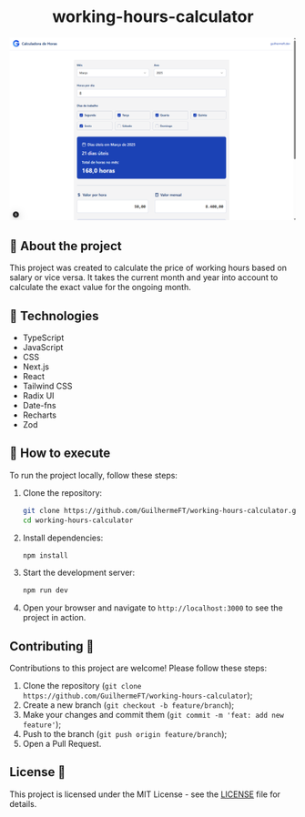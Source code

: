<h1 align="center">working-hours-calculator</h1>

<img src="./.github/thumb.png" alt="Cover" />

## 🔎 About the project

This project was created to calculate the price of working hours based on salary or vice versa. It takes the current month and year into account to calculate the exact value for the ongoing month.

## 🧪 Technologies

- TypeScript
- JavaScript
- CSS
- Next.js
- React
- Tailwind CSS
- Radix UI
- Date-fns
- Recharts
- Zod

## 🚀 How to execute

To run the project locally, follow these steps:

1. Clone the repository:

   ```bash
   git clone https://github.com/GuilhermeFT/working-hours-calculator.git
   cd working-hours-calculator
   ```

2. Install dependencies:

   ```bash
   npm install
   ```

3. Start the development server:

   ```bash
   npm run dev
   ```

4. Open your browser and navigate to `http://localhost:3000` to see the project in action.

## Contributing 🤝

Contributions to this project are welcome! Please follow these steps:

1. Clone the repository (`git clone https://github.com/GuilhermeFT/working-hours-calculator`);
2. Create a new branch (`git checkout -b feature/branch`);
3. Make your changes and commit them (`git commit -m 'feat: add new feature'`);
4. Push to the branch (`git push origin feature/branch`);
5. Open a Pull Request.

## License 📄

This project is licensed under the MIT License - see the [LICENSE](LICENSE) file for details.
